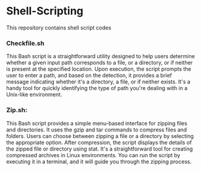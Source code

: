 # Shell-Scripting
This repository contains shell script codes

### Checkfile.sh
This Bash script is a straightforward utility designed to help users determine whether a given input path corresponds to a file, or a directory, or if neither is present at the specified location. Upon execution, the script prompts the user to enter a path, and based on the detection, it provides a brief message indicating whether it's a directory, a file, or if neither exists. It's a handy tool for quickly identifying the type of path you're dealing with in a Unix-like environment.

### Zip.sh: 
This Bash script provides a simple menu-based interface for zipping files and directories. It uses the gzip and tar commands to compress files and folders. Users can choose between zipping a file or a directory by selecting the appropriate option. After compression, the script displays the details of the zipped file or directory using stat. It's a straightforward tool for creating compressed archives in Linux environments. You can run the script by executing it in a terminal, and it will guide you through the zipping process.


